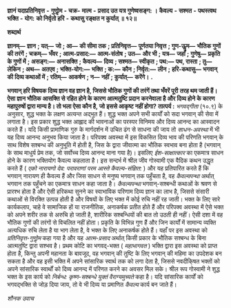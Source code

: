  **ज्ञानं यदाप्रतिनिवृत्त** **-** **गुणोॢम** **-** **चक्र-** **मात्म** **-** **प्रसाद उत यत्र गुणेष्वसङ्ग: ।** **कैवल्य** **-** **सश्मत** **-** **पथस्त्वथ भक्ति** **-** **योग:** **को निर्वृतो हरि** **-** **कथासु रङ्क्षत न कुर्यात् ॥ १२॥** 

**शब्दार्थ** 

**ज्ञानम्—** **ज्ञान** **; यत्—** **जो** **; आ—** **की सीमा तक** **; प्रतिनिवृत्त—** **पूर्णतया निवृत्त** **; गुण-ऊॢम—** **भौतिक गुणों की तरंगें** **; चक्रम्—** **भँवर** **; आत्म-प्रसाद:—** **आत्म-संतोष** **; उत—** **और भी** **; यत्र—** **जहाँ** **; गुणेषु—** **प्रकृति के गुणों में** **; असङ्ग:—** **अनासक्ति** **; कैवल्य—** **दिव्य** **; सश्मत—** **स्वीकृत** **; पथ:—** **पथ, रास्ता** **; तु—** **लेकिन** **; अथ—** **अतएव** **; भक्ति-योग:—** **भक्ति** **; क:—** **कौन** **; निर्वृत:—** **लीन** **;** **हरि-कथासु—** **भगवान् की दिव्य कथाओं में** **; रतिम्—** **आकर्षण** **; न—** **नहीं** **; कुर्यात्—** **करेंगे।** **.** 

**भगवान् हरि विषयक दिव्य ज्ञान वह ज्ञान है, जिससे भौतिक गुणों की तरंगें तथा भँवरें पूरी** **तरह थम जाती हैं। ऐसा ज्ञान भौतिक आसक्ति से रहित होने के कारण आत्मतुष्टि प्रदान** **करनेवाला है और दिव्य होने के कारण महापुरुषों द्वारा मान्य है। तो भला ऐसा कौन है, जो** **इससे आकृष्ट नहीं होगा?** **तात्पर्य :**  *भगवद्गीता* (१०.९) के अनुसार, शुद्ध भक्त के लक्षण अत्यन्त अद्भुत हैं। शुद्ध भक्त अपने सभी कार्यों को सदा भगवान् की सेवा में लगाता है। इस प्रकार शुद्ध भक्त आह्लाद की भावनाओं का परस्पर विनिमय और दिव्य आनन्द का आस्वादन करते हैं। यदि किसी प्रामाणिक गुरु के मार्गदर्शन में उचित ढंग से साधना की जाय तो *साधन-अवस्था* में भी यह दिव्य आनन्द अनुभव किया जाता है। परिपक्व अवस्था में इस विकसित दिव्य भाव की परिणति भगवान् के साथ विशेष सश्बन्ध की अनुभूति में होती है, जिस के द्वारा जीवात्मा का भौतिक स्वभाव बना होता है (भगवान् के साथ माधुर्य प्रेम तक, जो सर्वोच्च दिव्य आनन्द माना गया है)। इसलिए *ईश-साक्षात्कार* का एकमात्र साधन होने के कारण भक्तियोग कैवल्य कहलाता है। इस सन्दर्भ में श्रील जीव गोस्वामी एक वैदिक कथन उद्धृत करते हैं ( *एको नारायणो देव: परावराणां परम आस्ते कैवल्य-संज्ञित:* ) और यह प्रतिपारित करते हैं कि भगवान् नारायण ही कैवल्य हैं और जिस साधन से मनुष्य भगवान् तक पहुँचता है, वह *कैवल्यपन्था* अर्थात् भगवान तक पहुँचने का एकमात्र साधन कहा जाता है। *कैवल्यपन्था* भगवान्-सश्बन्धी कथाओं के श्रवण से प्रारश्भ होता है और ऐसी हरिकथा सुनने का स्वाभाविक परिणाम दिव्य ज्ञान का लाभ है, जिससे संसारी कथाओं से विरक्ति उत्पन्न होती है और विषयों के लिए भक्त में कोई रुचि नहीं रह जाती। भक्त के लिए सारे कार्यकलाप, चाहे वे सामाजिक हों या राजनीतिक, अनाकर्षक प्रतीत होते हैं और परिपक्व अवस्था में ऐसे भक्त को अपने शरीर तक से अरुचि हो जाती है, शारीरिक सश्बन्धियों की बात तो उठती ही नहीं। ऐसी दशा में वह भौतिक गुणों की तरंगों से विचलित नहीं होता। प्रकृति के विभिन्न गुण हैं और जिन कार्यों में सामान्य व्यक्ति अत्यधिक रुचि लेता है या भाग लेता है, वे भक्त के लिए अनाकर्षक होते हैं। यहाँ पर इस अवस्था को *प्रतिनिवृत्त-गुणोॢम* कहा गया है और यह *आत्म-प्रसाद* अर्थात् किसी प्रकार के भौतिक सश्बन्ध के बिना आत्मतुष्टि द्वारा सश्भव है। प्रथम कोटि का भगवद्-भक्त ( *महाभागवत* ) भक्ति द्वारा इस अवस्था को प्राप्त होता है, किन्तु अपनी महानता के बावजूद, वह भगवान् की तुष्टि के लिए भगवान् की महिमा का उपदेशक बन सकता है और वह इसी भक्ति में अपने सांसारिक स्वार्थ तक को लगा देता है, जिससे नवदीकि्षत भक्तों को अपने सांसारिक स्वार्थों को दिव्य आनन्द में परिणत करने का अवसर मिल सके। श्रील रूप गोस्वामी ने शुद्ध भक्त के इस कार्य को *निर्बन्ध: कृष्ण-सश्बन्धे युक्तं वैराग्यमुच्यते* कहा है। यदि सांसारिक कार्यों को भगवद्भक्ति से जोड़ दिया जाय, तो वे भी दिव्य या प्रमाणित *कैवल्य* कार्य बन जाते हैं।  

*शौनक उवाच* 